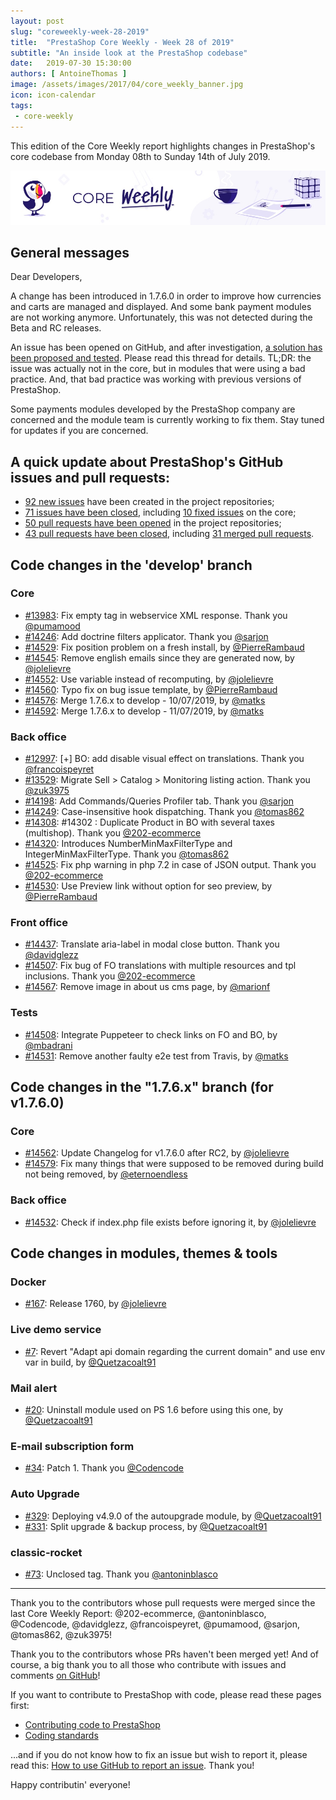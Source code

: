 ```yaml
---
layout: post
slug: "coreweekly-week-28-2019"
title:  "PrestaShop Core Weekly - Week 28 of 2019"
subtitle: "An inside look at the PrestaShop codebase"
date:   2019-07-30 15:30:00
authors: [ AntoineThomas ]
image: /assets/images/2017/04/core_weekly_banner.jpg
icon: icon-calendar
tags:
 - core-weekly
---
```


This edition of the Core Weekly report highlights changes in PrestaShop's core codebase from Monday 08th to Sunday 14th of July 2019.

![Core Weekly banner](/assets/images/2018/12/banner-core-weekly.jpg)


## General messages

Dear Developers,

A change has been introduced in 1.7.6.0 in order to improve how currencies and carts are managed and displayed. And some bank payment modules are not working anymore. Unfortunately, this was not detected during the Beta and RC releases.

An issue has been opened on GitHub, and after investigation, [a solution has been proposed and tested](https://github.com/PrestaShop/PrestaShop/issues/14648#issuecomment-515989994). Please read this thread for details. TL;DR: the issue was actually not in the core, but in modules that were using a bad practice. And, that bad practice was working with previous versions of PrestaShop.

Some payments modules developed by the PrestaShop company are concerned and the module team is currently working to fix them. Stay tuned for updates if you are concerned.


## A quick update about PrestaShop's GitHub issues and pull requests:

- [92 new issues](https://github.com/search?q=org%3APrestaShop+is%3Apublic++-repo%3Aprestashop%2Fprestashop.github.io++is%3Aissue+created%3A2019-07-08..2019-07-14) have been created in the project repositories;
- [71 issues have been closed](https://github.com/search?q=org%3APrestaShop+is%3Apublic++-repo%3Aprestashop%2Fprestashop.github.io++is%3Aissue+closed%3A2019-07-08..2019-07-14), including [10 fixed issues](https://github.com/search?q=org%3APrestaShop+is%3Apublic++-repo%3Aprestashop%2Fprestashop.github.io++is%3Aissue+label%3Afixed+closed%3A2019-07-08..2019-07-14) on the core;
- [50 pull requests have been opened](https://github.com/search?q=org%3APrestaShop+is%3Apublic++-repo%3Aprestashop%2Fprestashop.github.io++is%3Apr+created%3A2019-07-08..2019-07-14) in the project repositories;
- [43 pull requests have been closed](https://github.com/search?q=org%3APrestaShop+is%3Apublic++-repo%3Aprestashop%2Fprestashop.github.io++is%3Apr+closed%3A2019-07-08..2019-07-14), including [31 merged pull requests](https://github.com/search?q=org%3APrestaShop+is%3Apublic++-repo%3Aprestashop%2Fprestashop.github.io++is%3Apr+merged%3A2019-07-08..2019-07-14).


## Code changes in the 'develop' branch

### Core

* [#13983](https://github.com/PrestaShop/PrestaShop/pull/13983): Fix empty tag in webservice XML response. Thank you [@pumamood](https://github.com/pumamood)
* [#14246](https://github.com/PrestaShop/PrestaShop/pull/14246): Add doctrine filters applicator. Thank you [@sarjon](https://github.com/sarjon)
* [#14529](https://github.com/PrestaShop/PrestaShop/pull/14529): Fix position problem on a fresh install, by [@PierreRambaud](https://github.com/PierreRambaud)
* [#14545](https://github.com/PrestaShop/PrestaShop/pull/14545): Remove english emails since they are generated now, by [@jolelievre](https://github.com/jolelievre)
* [#14552](https://github.com/PrestaShop/PrestaShop/pull/14552): Use variable instead of recomputing, by [@jolelievre](https://github.com/jolelievre)
* [#14560](https://github.com/PrestaShop/PrestaShop/pull/14560): Typo fix on bug issue template, by [@PierreRambaud](https://github.com/PierreRambaud)
* [#14576](https://github.com/PrestaShop/PrestaShop/pull/14576): Merge 1.7.6.x to develop - 10/07/2019, by [@matks](https://github.com/matks)
* [#14592](https://github.com/PrestaShop/PrestaShop/pull/14592): Merge 1.7.6.x to develop - 11/07/2019, by [@matks](https://github.com/matks)


### Back office

* [#12997](https://github.com/PrestaShop/PrestaShop/pull/12997): [+] BO: add disable visual effect on translations. Thank you [@francoispeyret](https://github.com/francoispeyret)
* [#13529](https://github.com/PrestaShop/PrestaShop/pull/13529): Migrate Sell > Catalog > Monitoring listing action. Thank you [@zuk3975](https://github.com/zuk3975)
* [#14198](https://github.com/PrestaShop/PrestaShop/pull/14198): Add Commands/Queries Profiler tab. Thank you [@sarjon](https://github.com/sarjon)
* [#14249](https://github.com/PrestaShop/PrestaShop/pull/14249): Case-insensitive hook dispatching. Thank you [@tomas862](https://github.com/tomas862)
* [#14308](https://github.com/PrestaShop/PrestaShop/pull/14308): #14302 : Duplicate Product in BO with several taxes (multishop). Thank you [@202-ecommerce](https://github.com/202-ecommerce)
* [#14320](https://github.com/PrestaShop/PrestaShop/pull/14320): Introduces NumberMinMaxFilterType and IntegerMinMaxFilterType. Thank you [@tomas862](https://github.com/tomas862)
* [#14525](https://github.com/PrestaShop/PrestaShop/pull/14525): Fix php warning in php 7.2 in case of JSON output. Thank you [@202-ecommerce](https://github.com/202-ecommerce)
* [#14530](https://github.com/PrestaShop/PrestaShop/pull/14530): Use Preview link without  option for seo preview, by [@PierreRambaud](https://github.com/PierreRambaud)


### Front office

* [#14437](https://github.com/PrestaShop/PrestaShop/pull/14437): Translate aria-label in modal close button. Thank you [@davidglezz](https://github.com/davidglezz)
* [#14507](https://github.com/PrestaShop/PrestaShop/pull/14507): Fix bug of FO translations with multiple resources and tpl inclusions. Thank you [@202-ecommerce](https://github.com/202-ecommerce)
* [#14567](https://github.com/PrestaShop/PrestaShop/pull/14567): Remove image in about us cms page, by [@marionf](https://github.com/marionf)


### Tests

* [#14508](https://github.com/PrestaShop/PrestaShop/pull/14508): Integrate Puppeteer to check links on FO and BO, by [@mbadrani](https://github.com/mbadrani)
* [#14531](https://github.com/PrestaShop/PrestaShop/pull/14531): Remove another faulty e2e test from Travis, by [@matks](https://github.com/matks)


## Code changes in the "1.7.6.x" branch (for v1.7.6.0)

### Core

* [#14562](https://github.com/PrestaShop/PrestaShop/pull/14562): Update Changelog for v1.7.6.0 after RC2, by [@jolelievre](https://github.com/jolelievre)
* [#14579](https://github.com/PrestaShop/PrestaShop/pull/14579): Fix many things that were supposed to be removed during build not being removed, by [@eternoendless](https://github.com/eternoendless)


### Back office

* [#14532](https://github.com/PrestaShop/PrestaShop/pull/14532): Check if index.php file exists before ignoring it, by [@jolelievre](https://github.com/jolelievre)


## Code changes in modules, themes & tools

### Docker

* [#167](https://github.com/PrestaShop/docker/pull/167): Release 1760, by [@jolelievre](https://github.com/jolelievre)


### Live demo service

* [#7](https://github.com/PrestaShop/live-demo-devices/pull/7): Revert "Adapt api domain regarding the current domain" and use env var in build, by [@Quetzacoalt91](https://github.com/Quetzacoalt91)


### Mail alert

* [#20](https://github.com/PrestaShop/ps_emailalerts/pull/20): Uninstall module used on PS 1.6 before using this one, by [@Quetzacoalt91](https://github.com/Quetzacoalt91)


### E-mail subscription form

* [#34](https://github.com/PrestaShop/ps_emailsubscription/pull/34): Patch 1. Thank you [@Codencode](https://github.com/Codencode)


### Auto Upgrade

* [#329](https://github.com/PrestaShop/autoupgrade/pull/329): Deploying v4.9.0 of the autoupgrade module, by [@Quetzacoalt91](https://github.com/Quetzacoalt91)
* [#331](https://github.com/PrestaShop/autoupgrade/pull/331): Split upgrade & backup process, by [@Quetzacoalt91](https://github.com/Quetzacoalt91)


### classic-rocket

* [#73](https://github.com/PrestaShop/classic-rocket/pull/73): Unclosed tag. Thank you [@antoninblasco](https://github.com/antoninblasco)


<hr />

Thank you to the contributors whose pull requests were merged since the last Core Weekly Report: @202-ecommerce, @antoninblasco, @Codencode, @davidglezz, @francoispeyret, @pumamood, @sarjon, @tomas862, @zuk3975!

Thank you to the contributors whose PRs haven't been merged yet! And of course, a big thank you to all those who contribute with issues and comments [on GitHub](https://github.com/PrestaShop/PrestaShop)!

If you want to contribute to PrestaShop with code, please read these pages first:

 * [Contributing code to PrestaShop](https://devdocs.prestashop.com/1.7/contribute/contribution-guidelines/)
 * [Coding standards](https://devdocs.prestashop.com/1.7/development/coding-standards/)

...and if you do not know how to fix an issue but wish to report it, please read this: [How to use GitHub to report an issue](https://devdocs.prestashop.com/1.7/contribute/contribute-reporting-issues/). Thank you!

Happy contributin' everyone!
